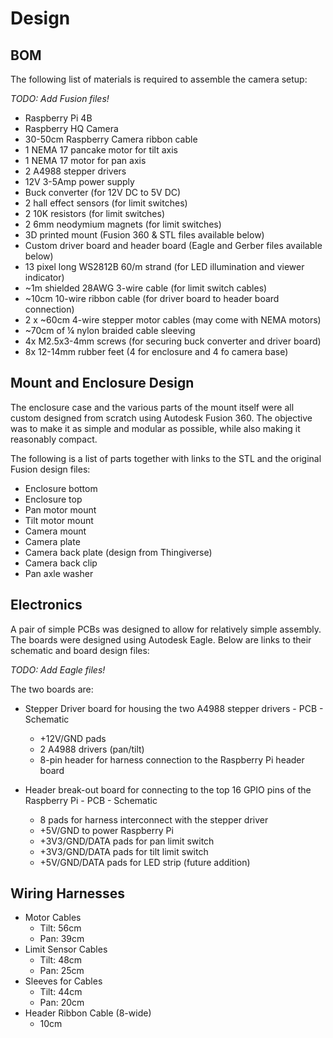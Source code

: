 # Design 

## BOM
The following list of materials is required to assemble the camera setup:

_TODO: Add Fusion files!_

* Raspberry Pi 4B
* Raspberry HQ Camera
* 30-50cm Raspberry Camera ribbon cable
* 1 NEMA 17 pancake motor for tilt axis
* 1 NEMA 17 motor for pan axis
* 2 A4988 stepper drivers
* 12V 3-5Amp power supply
* Buck converter (for 12V DC to 5V DC)
* 2 hall effect sensors (for limit switches)
* 2 10K resistors (for limit switches)
* 2 6mm neodymium magnets (for limit switches)
* 3D printed mount (Fusion 360 & STL files available below)
* Custom driver board and header board (Eagle and Gerber files available below)
* 13 pixel long WS2812B 60/m strand (for LED illumination and viewer indicator)    
* ~1m shielded 28AWG 3-wire cable (for limit switch cables)
* ~10cm 10-wire ribbon cable (for driver board to header board connection)
* 2 x ~60cm 4-wire stepper motor cables (may come with NEMA motors)
* ~70cm of ¼ nylon braided cable sleeving
* 4x M2.5x3-4mm screws (for securing buck converter and driver board)
* 8x 12-14mm rubber feet (4 for enclosure and 4 fo camera base)

## Mount and Enclosure Design
The enclosure case and the various parts of the mount itself were all custom designed from scratch using Autodesk Fusion 360. 
The objective was to make it as simple and modular as possible, while also making it reasonably compact.

The following is a list of parts together with links to the STL and the original Fusion design files:

* Enclosure bottom
* Enclosure top
* Pan motor mount
* Tilt motor mount
* Camera mount
* Camera plate
* Camera back plate (design from Thingiverse)
* Camera back clip
* Pan axle washer

## Electronics
A pair of simple PCBs was designed to allow for relatively simple assembly. The boards were designed using Autodesk Eagle.
Below are links to their schematic and board design files:

_TODO: Add Eagle files!_

The two boards are:
* Stepper Driver board for housing the two A4988 stepper drivers - PCB - Schematic
    * +12V/GND pads
    * 2 A4988 drivers (pan/tilt)
    * 8-pin header for harness connection to the Raspberry Pi header board

* Header break-out board for connecting to the top 16 GPIO pins of the Raspberry Pi - PCB - Schematic
    * 8 pads for harness interconnect with the stepper driver
    * +5V/GND to power Raspberry Pi
    * +3V3/GND/DATA pads for pan limit switch
    * +3V3/GND/DATA pads for tilt limit switch
    * +5V/GND/DATA pads for LED strip (future addition)

## Wiring Harnesses

* Motor Cables
    * Tilt: 56cm
    * Pan: 39cm
* Limit Sensor Cables
    * Tilt: 48cm
    * Pan: 25cm
* Sleeves for Cables
    * Tilt: 44cm
    * Pan: 20cm
* Header Ribbon Cable (8-wide)
    * 10cm
